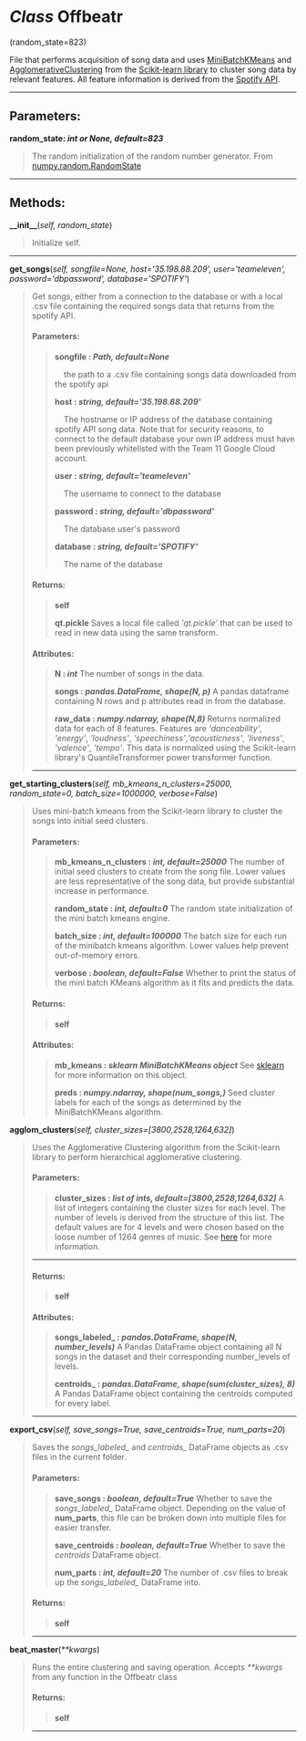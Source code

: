 # *Class* Offbeatr
(random_state=823)

File that performs acquisition of song data and uses [MiniBatchKMeans](https://scikit-learn.org/stable/modules/generated/sklearn.cluster.MiniBatchKMeans.html) and [AgglomerativeClustering](https://scikit-learn.org/stable/index.html) from the [Scikit-learn library](https://scikit-learn.org/stable/modules/generated/sklearn.cluster.AgglomerativeClustering.html) to cluster song data by relevant features. All feature information is derived from the [Spotify API](https://developer.spotify.com/).

---

## Parameters:

**random\_state: *int or None, default=823***
>The random initialization of the random number generator. From [numpy.random.RandomState](https://docs.scipy.org/doc/numpy-1.15.0/reference/generated/numpy.random.RandomState.html)

---

## Methods:

**\_\_init\_\_**(*self, random_state*)
>Initialize self.
---


**get\_songs**(*self, songfile=None, host='35.198.88.209', user='teameleven', password='dbpassword', database='SPOTIFY'*)
>Get songs, either from a connection to the database or with a local .csv file containing the required songs data that returns from the spotify API.
>
>#### Parameters:
>
>>**songfile : *Path, default=None***
>>
>>    &nbsp;&nbsp;&nbsp;&nbsp;the path to a .csv file containing songs data downloaded from the spotify api
>>
>>
>>**host : *string, default='35.198.88.209'***
>>
>>    &nbsp;&nbsp;&nbsp;&nbsp;The hostname or IP address of the database containing spotify API song data. Note that for security reasons, to connect to the default database your own IP address must have been previously whitelisted with the Team 11 Google Cloud account. 
>>
>>
>>**user : *string, default='teameleven'***
>>
>>    &nbsp;&nbsp;&nbsp;&nbsp;The username to connect to the database
>>
>>
>>**password : *string, default='dbpassword'***
>>
>>    &nbsp;&nbsp;&nbsp;&nbsp;The database user's password
>>
>>
>>**database : *string, default='SPOTIFY'***
>>
>>    &nbsp;&nbsp;&nbsp;&nbsp;The name of the database
>>
>>
>
>#### Returns:
>
>>**self**
>>
>>**qt.pickle**
>>    Saves a local file called *'qt.pickle'* that can be used to read in new data using the same transform.
>>
>
>
>#### Attributes:
>
>>**N : *int***
>>    The number of songs in the data.
>>
>>**songs : *pandas.DataFrame, shape(N, p)***
>>    A pandas dataframe containing N rows and p attributes read in from the database.
>>
>>**raw_data : *numpy.ndarray, shape(N,8)***
>>    Returns normalized data for each of 8 features. Features are *'danceability'*, *'energy'*, *'loudness'*, *'speechiness'*,*'acousticness'*, *'liveness'*, *'valence'*, *'tempo'*. This data is normalized using the Scikit-learn library's QuantileTransformer power transformer function.
>
>---


**get\_starting\_clusters**(*self, mb\_kmeans\_n\_clusters=25000, random\_state=0, batch\_size=1000000, verbose=False*)
>Uses mini-batch kmeans from the Scikit-learn library to cluster the songs into initial seed clusters.
>
>#### Parameters:
>
>>**mb\_kmeans\_n\_clusters : *int, default=25000***
>>    The number of initial seed clusters to create from the song file. Lower values are less representative of the song data, but provide substantial increase in performance. 
>>
>>**random\_state : *int, default=0***
>>    The random state initialization of the mini batch kmeans engine. 
>>
>>**batch\_size : *int, default=100000***
>>    The batch size for each run of the minibatch kmeans algorithm. Lower values help prevent out-of-memory errors. 
>>
>>**verbose : *boolean, default=False***
>>    Whether to print the status of the mini batch KMeans algorithm as it fits and predicts the data. 
>
>
>#### Returns:
>
>>**self**
>
>
>#### Attributes:
>
>>**mb_kmeans : *sklearn MiniBatchKMeans object***
>>    See [sklearn](https://scikit-learn.org/stable/modules/generated/sklearn.cluster.MiniBatchKMeans.html) for more information on this object.
>>
>>**preds : *numpy.ndarray, shape(num_songs,)***
>>    Seed cluster labels for each of the songs as determined by the MiniBatchKMeans algorithm.
>
>


**agglom\_clusters**(*self, cluster_sizes=[3800,2528,1264,632]*)
>Uses the Agglomerative Clustering algorithm from the Scikit-learn library to perform hierarchical agglomerative clustering.
>
>#### Parameters:
>
>>**cluster\_sizes : *list of ints, default=[3800,2528,1264,632]***
>>    A list of integers containing the cluster sizes for each level. The number of levels is derived from the structure of this list. The default values are for 4 levels and were chosen based on the loose number of 1264 genres of music. See [here](https://www.theguardian.com/music/2014/sep/04/-sp-from-charred-death-to-deep-filthstep-the-1264-genres-that-make-modern-music) for more information.
>
>---
>#### Returns:
>
>>**self**
>
>
>#### Attributes:
>
>>**songs_labeled_ : *pandas.DataFrame, shape(N, number_levels)***
>>    A Pandas DataFrame object containing all N songs in the dataset and their corresponding number_levels of levels. 
>>
>>**centroids_ : *pandas.DataFrame, shape(sum(cluster_sizes), 8)***
>>    A Pandas DataFrame object containing the centroids computed for every label.
>
>---


**export\_csv**(*self, save_songs=True, save_centroids=True, num_parts=20*)
>    Saves the *songs_labeled_* and *centroids_* DataFrame objects as .csv files in the current folder.
>
>#### Parameters:
>
>>**save_songs : *boolean, default=True***
>>    Whether to save the *songs_labeled_* DataFrame object. Depending on the value of **num_parts**, this file can be broken down into multiple files for easier transfer.
>>
>>**save_centroids : *boolean, default=True***
>>    Whether to save the *centroids* DataFrame object. 
>>
>>**num_parts : *int, default=20***
>>    The number of .csv files to break up the *songs_labeled_* DataFrame into.
>
>
>#### Returns:
>
>>**self**
>
>---
>


**beat\_master**(*\*\*kwargs*)
>
>    Runs the entire clustering and saving operation. Accepts *\*\*kwargs* from any function in the Offbeatr class
>
>
>#### Returns:
>
>>**self**
>
>---
>

